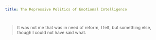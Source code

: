 ```yaml
---
title: The Repressive Politics of Emotional Intelligence
---
```


##
> It was not me that was in need of reform, I felt, but something else, though I could not have said what.
##
